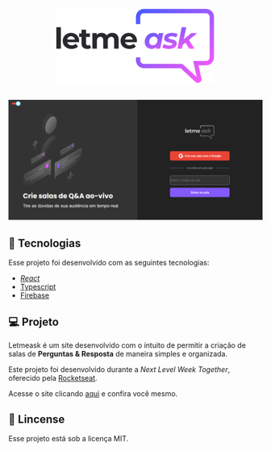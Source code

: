 <p align="center"><img src="https://github.com/Oliveira-Renato/LetmeAsk/blob/main/src/assets/images/logo.svg"></p>

![Alt text](https://github.com/Oliveira-Renato/LetmeAsk/blob/main/src/assets/images/home-page-print.PNG)
---------------------------------------

## :test_tube: Tecnologias 
Esse projeto foi desenvolvido com as seguintes tecnologias:
* _[React](https://reactjs.org/)_
* [Typescript](https://www.typescriptlang.org/)
* [Firebase](https://firebase.google.com/)

## :computer: Projeto

Letmeask é um site desenvolvido com o intuito de permitir a criação de salas de **Perguntas & Resposta** de maneira simples e organizada.

Este projeto foi desenvolvido durante a *Next Level Week Together*, oferecido pela [Rocketseat](https://rocketseat.com.br/).

Acesse o site clicando [aqui](https://letmeask-now.web.app/) e confira você mesmo.


## :scroll: Lincense

Esse projeto está sob a licença MIT. 
